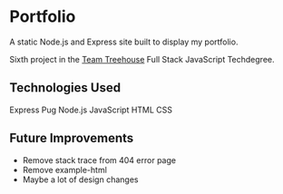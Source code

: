 # Portfolio
A static Node.js and Express site built to display my portfolio.

Sixth project in the [Team Treehouse](http://referrals.trhou.se/clarkwinters) Full Stack JavaScript Techdegree.

## Technologies Used
Express
Pug
Node.js
JavaScript
HTML
CSS

## Future Improvements
- Remove stack trace from 404 error page
- Remove example-html
- Maybe a lot of design changes
